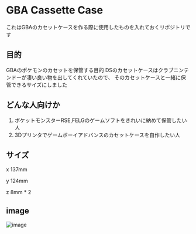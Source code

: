 # GBA Cassette Case
これはGBAのカセットケースを作る際に使用したものを入れておくリポジトリです

## 目的
GBAのポケモンのカセットを保管する目的
DSのカセットケースはクラブニンテンドーが凄い良い物を出してくれていたので、
そのカセットケースと一緒に保管できるサイズにしました

## どんな人向けか
1. ポケットモンスターRSE,FELGのゲームソフトをきれいに納めて保管したい人
2. 3Dプリンタでゲームボーイアドバンスのカセットケースを自作したい人

## サイズ

x 137mm

y 124mm

z 8mm * 2

## image
![image](https://user-images.githubusercontent.com/19991619/99142622-1db2ac80-269a-11eb-8498-f9ad428ce4ed.png)
